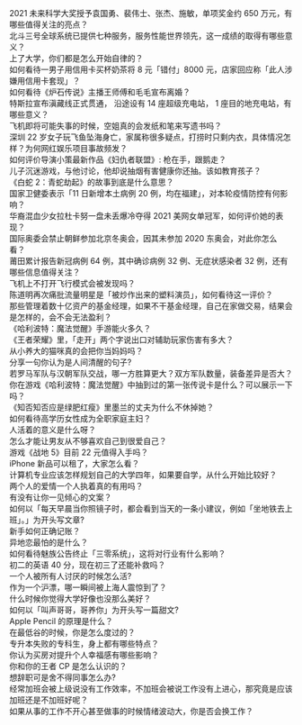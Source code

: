 2021 未来科学大奖授予袁国勇、裴伟士、张杰、施敏，单项奖金约 650 万元，有哪些值得关注的亮点？  
北斗三号全球系统已提供七种服务，服务性能世界领先，这一成绩的取得有哪些意义？  
上了大学，你们都是怎么开始自律的？  
如何看待一男子用信用卡买杯奶茶将 8 元「错付」8000 元，店家回应称「此人涉嫌用信用卡套现」？  
如何看待《炉石传说》主播王师傅和毛毛宣布离婚？  
特斯拉宣布滇藏线正式贯通， 沿途设有 14 座超级充电站， 1 座目的地充电站，有哪些意义？  
飞机即将可能失事的时候，空姐真的会发纸和笔来写遗书吗？  
深圳 22 岁女子玩飞鱼坠海身亡，家属称很多疑点，打捞时只剩内衣，具体情况怎样？为何网红娱乐项目事故频发？  
如何评价导演小策最新作品《妇仇者联盟》: 枪在手，跟鹅走？  
儿子沉迷游戏，与他讨论，他却说抽烟有害健康你还抽。该如教育孩子？  
《白蛇 2：青蛇劫起》的故事到底是什么意思？  
国家卫健委表示「11 日新增本土病例 20 例，均在福建」，对本轮疫情防控有何影响？  
华裔混血少女拉杜卡努一盘未丢爆冷夺得 2021 美网女单冠军，如何评价她的表现？  
国际奥委会禁止朝鲜参加北京冬奥会，因其未参加 2020 东奥会，对此你怎么看？  
莆田累计报告新冠病例 64 例，其中确诊病例 32 例、无症状感染者 32 例，还有哪些信息值得关注？  
飞机上不打开飞行模式会被发现吗？  
陈道明再次痛批流量明星是「被炒作出来的塑料演员」，如何看待这一评价？  
那些管理着数十亿资产的基金经理，如果不干基金经理，自己在家做交易，结果会是怎样的，会不会无法盈利？  
《哈利波特：魔法觉醒》手游能火多久？  
《王者荣耀》里，「走开」两个字说出口对辅助玩家伤害有多大？  
从小养大的猫咪真的会把你当妈妈吗？  
分享一句你认为是人间清醒的句子?  
若罗马军队与汉朝军队交战，哪一方胜算更大？双方军队数量，装备差异是否大？  
你在游戏《哈利波特：魔法觉醒》中抽到过的第一张传说卡是什么？可以展示一下吗？  
《知否知否应是绿肥红瘦》里墨兰的丈夫为什么不休掉她？  
如何看待高学历女性成为全职家庭主妇？  
人活着的意义是什么呀？  
怎么才能让男友从不够喜欢自己到很爱自己？  
游戏《战地 5》目前 22 元值得入手吗？  
iPhone 新品可以租了，大家怎么看？  
计算机专业应该怎样规划自己的大学四年，如果要自学，从什么开始比较好？  
两个人的爱情一个人执着真的有用吗？  
有没有让你一见倾心的文案？  
如何以「每天早晨当你照镜子时，都会看到当天的一条小建议，例如「坐地铁去上班」。」为开头写文章?  
新手如何正确记账？  
异地恋最怕的是什么？  
如何看待魅族公告终止「三零系统」，这将对行业有什么影响？  
初二的英语 40 分，现在初三了还能补救吗？  
一个人被所有人讨厌的时候怎么活?  
作为一个沪漂，哪一瞬间被上海人震惊到了？  
什么时候你觉得大学好像也没那么美好？  
如何以「叫声哥哥，哥养你」为开头写一篇甜文?  
Apple Pencil 的原理是什么？  
在最低谷的时候，你是怎么度过的？  
专升本失败的专科生，身上都有哪些特点？  
你认为买房对提升个人幸福感有哪些影响？  
你和你的王者 CP 是怎么认识的？  
想辞职可是舍不得同事怎么办?  
经常加班会被上级说没有工作效率，不加班会被说工作没有上进心，那究竟是应该加班还是不加班好呢？  
如果从事的工作不开心甚至做事的时候情绪波动大，你是否会换工作？  
